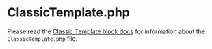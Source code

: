 # ClassicTemplate.php <!-- omit in toc -->

Please read the [Classic Template block docs](../../../assets/js/blocks/classic-template/README.md) for information about the `ClassicTemplate.php` file.
